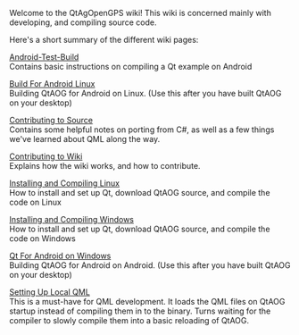 Welcome to the QtAgOpenGPS wiki!
This wiki is concerned mainly with developing, and compiling source code. 

Here's a short summary of the different wiki pages:

[Android-Test-Build](https://github.com/torriem/qtagopengps/wiki/android-test-build)<br>
Contains basic instructions on compiling a Qt example on Android

[Build For Android Linux](https://github.com/torriem/qtagopengps/wiki/Build-for-android-linux)<br>
Building QtAOG for Android on Linux. (Use this after you have built QtAOG on your desktop)

[Contributing to Source](https://github.com/torriem/qtagopengps/wiki/contributing-to-source)<br>
Contains some helpful notes on porting from C#, as well as a few things we've learned about QML along the way.

[Contributing to Wiki](https://github.com/torriem/qtagopengps/wiki/contributing-to-wiki)<br>
Explains how the wiki works, and how to contribute.

[Installing and Compiling Linux](https://github.com/torriem/qtagopengps/wiki/installing-and-compiling-linux)<br>
How to install and set up Qt, download QtAOG source, and compile the code on Linux

[Installing and Compiling Windows](https://github.com/torriem/qtagopengps/wiki/installing-and-compiling-windows)<br>
How to install and set up Qt, download QtAOG source, and compile the code on Windows

[Qt For Android on Windows](https://github.com/torriem/qtagopengps/wiki/Qt-for-android-on-windows)<br>
Building QtAOG for Android on Android. (Use this after you have built QtAOG on your desktop)<br>

[Setting Up Local QML](https://github.com/torriem/qtagopengps/wiki/setting-up-local-qml)<br>
This is a must-have for QML development. It loads the QML files on QtAOG startup instead of compiling them in to the binary. Turns waiting for the compiler to slowly compile them into a basic reloading of QtAOG.
